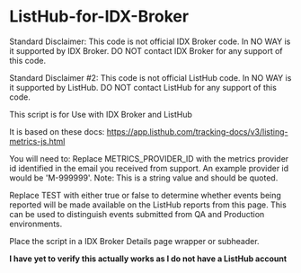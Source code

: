 # ListHub-for-IDX-Broker

Standard Disclaimer: This code is not official IDX Broker code. In NO WAY is it supported by IDX Broker. DO NOT contact IDX Broker for any support of this code.

Standard Disclaimer #2: This code is not official ListHub code. In NO WAY is it supported by ListHub. DO NOT contact ListHub for any support of this code.

This script is for Use with IDX Broker and ListHub

It is based on these docs: https://app.listhub.com/tracking-docs/v3/listing-metrics-js.html

You will need to:
Replace METRICS_PROVIDER_ID with the metrics provider id identified in the email you received from support. An example provider id would be 'M-999999'. Note: This is a string value and should be quoted.

Replace TEST with either true or false to determine whether events being reported will be made available on the ListHub reports from this page. This can be used to distinguish events submitted from QA and Production environments.

Place the script in a IDX Broker Details page wrapper or subheader.

**I have yet to verify this actually works as I do not have a ListHub account**
